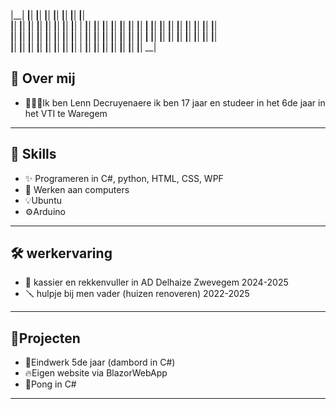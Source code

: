 |__|   __|__|   __|__|   __|__|   __|__|   __|__|   __|__|   __|__|   
 __|__|   __|__|   __|__|   __|__|   __|__|   __|__|   __|__|   __|__|
|   __|__|   __|__|   __|__|   __|__|   __|__|   __|__|   __|__|   __|
|__|   __|__|   __|__|   __|__|   __|__|   __|__|   __|__|   __|__|   
 __|__|   __|__|   __|__|   __|__|   __|__|   __|__|   __|__|   __|__|
|   __|__|   __|__|   __|__|   __|__|   __|__|   __|__|   __|__|   __|
|__|   __|__|   __|__|   __|__|   __|__|   __|__|   __|__|   __|__|   
 __|__|   __|__|   __|__|   __|__|   __|__|   __|__|   __|__|   __|__|
|   __|__|   __|__|   __|__|   __|__|   __|__|   __|__|   __|__|   __|

## 👋 Over mij
- 🧑🏻‍🎓Ik ben Lenn Decruyenaere ik ben 17 jaar en studeer in het 6de jaar in het VTI te Waregem

---

## 🚀 Skills
- ✨ Programeren in C#, python, HTML, CSS, WPF
- 🔧 Werken aan computers
- 💡Ubuntu
- ⚙️Arduino

---

## 🛠 werkervaring
- 🏣 kassier en rekkenvuller in AD Delhaize Zwevegem 2024-2025
- 🪛 hulpje bij men vader (huizen renoveren) 2022-2025

---

## 🦾Projecten
- 🎲Eindwerk 5de jaar (dambord in C#)
- 🔥Eigen website via BlazorWebApp
- 🏓Pong in C#

---
